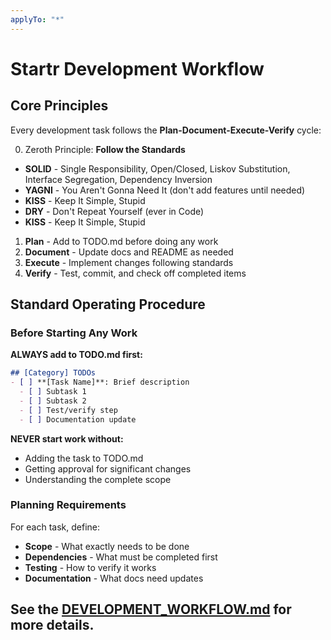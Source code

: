 ```yaml
---
applyTo: "*"
---
```

# Startr Development Workflow

## Core Principles

Every development task follows the **Plan-Document-Execute-Verify** cycle:

0. Zeroth Principle: **Follow the Standards**
  - **SOLID** - Single Responsibility, Open/Closed, Liskov Substitution, Interface Segregation, Dependency Inversion
  - **YAGNI** - You Aren't Gonna Need It (don't add features until needed)
  - **KISS** - Keep It Simple, Stupid
  - **DRY** - Don't Repeat Yourself (ever in Code)
  - **KISS** - Keep It Simple, Stupid
1. **Plan** - Add to TODO.md before doing any work
2. **Document** - Update docs and README as needed
3. **Execute** - Implement changes following standards
4. **Verify** - Test, commit, and check off completed items

## Standard Operating Procedure

### Before Starting Any Work

**ALWAYS add to TODO.md first:**

```markdown
## [Category] TODOs
- [ ] **[Task Name]**: Brief description
  - [ ] Subtask 1
  - [ ] Subtask 2
  - [ ] Test/verify step
  - [ ] Documentation update
```

**NEVER start work without:**
- Adding the task to TODO.md
- Getting approval for significant changes
- Understanding the complete scope

### Planning Requirements

For each task, define:
- **Scope** - What exactly needs to be done
- **Dependencies** - What must be completed first
- **Testing** - How to verify it works
- **Documentation** - What docs need updates



## See the [DEVELOPMENT_WORKFLOW.md](docs/DEVELOPMENT_WORKFLOW.md) for more details.